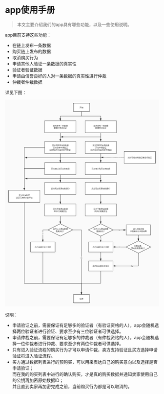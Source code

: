 # app使用手册
> 本文主要介绍我们的app具有哪些功能，以及一些使用说明。

app目前支持这些功能：
 - 在链上发布一条数据
 - 购买链上发布的数据
 - 取消购买行为
 - 申请其他人验证一条数据的真实性
 - 验证者验证数据
 - 申请由信誉良好的人对一条数据的真实性进行仲裁
 - 仲裁者仲裁数据  

详见下图：
 
![flow chart](./img/flowChart.png)

说明：
 - 申请验证之前，需要保证有足够多的验证者（有验证资格的人），app会随机选择两位验证者进行验证、要求至少有三位验证者可供选择。
 - 申请仲裁之前，需要保证有足够多的仲裁者（有仲裁资格的人），app会随机选择一位仲裁者进行仲裁、要求至少有两位仲裁者可供选择。
 - 只有进入验证流程的购买行为才可以申请仲裁，卖方支持验证且买方选择申请验证将进入验证流程。
 - 买方通过数据列表进行的预购买，可以用来表达自己的购买意向以及选择是否申请验证；  
 而在我的购买列表中进行的确认购买，才是真的购买数据并通知卖家使用自己的公钥再加密原始数据ID；  
 并且直到卖家再加密完成之前，当前购买行为都是可以取消的。
 